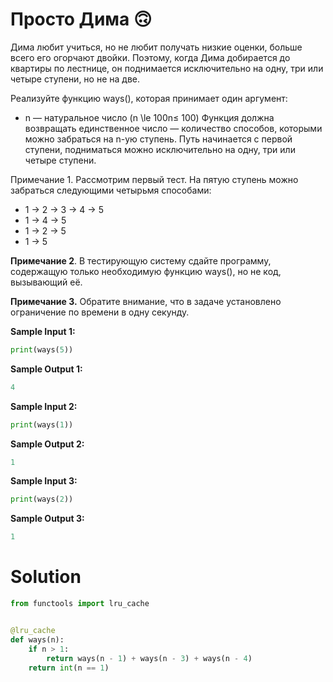 # Просто Дима 🙃
Дима любит учиться, но не любит получать низкие оценки, больше всего его огорчают двойки. Поэтому, когда Дима добирается до квартиры по лестнице, он поднимается исключительно на одну, три или четыре ступени, но не на две.

Реализуйте функцию ways(), которая принимает один аргумент:

* n — натуральное число (n \le 100n≤ 100)
Функция должна возвращать единственное число — количество способов, которыми можно забраться на n-ую ступень. Путь начинается с первой ступени, подниматься можно исключительно на одну, три или четыре ступени.

Примечание 1. Рассмотрим первый тест. На пятую ступень можно забраться следующими четырьмя способами:

* 1 → 2 → 3 → 4 → 5
* 1 → 4 → 5
* 1 → 2 → 5
* 1 → 5

**Примечание 2**. В тестирующую систему сдайте программу, содержащую только необходимую функцию ways(), но не код, вызывающий её.

**Примечание 3.** Обратите внимание, что в задаче установлено ограничение по времени в одну секунду.

**Sample Input 1:**
```python
print(ways(5))
```
**Sample Output 1:**
```python
4
```
**Sample Input 2:**
```python
print(ways(1))
```
**Sample Output 2:**
```python
1
```
**Sample Input 3:**
```python
print(ways(2))
```
**Sample Output 3:**
```python
1
```

# Solution
```python
from functools import lru_cache


@lru_cache
def ways(n):
    if n > 1:
        return ways(n - 1) + ways(n - 3) + ways(n - 4)
    return int(n == 1)
```